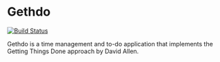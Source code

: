 # Gethdo

[![Build Status](https://travis-ci.org/braingourmets/gethdo.png?branch=master)](https://travis-ci.org/braingourmets/gethdo)

Gethdo is a time management and to-do application that implements the Getting
Things Done approach by David Allen.
